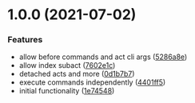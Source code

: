 # 1.0.0 (2021-07-02)


### Features

* allow before commands and act cli args ([5286a8e](https://github.com/nosebit/act/commit/5286a8eba001279eb0def98253618d1681d4f7b5))
* allow index subact ([7602e1c](https://github.com/nosebit/act/commit/7602e1c0b1fc81981ad11490561cdf0c7cfdf2d4))
* detached acts and more ([0d1b7b7](https://github.com/nosebit/act/commit/0d1b7b75f7a21e65bdbbc0afec059bc0e0734934))
* execute commands independently ([4401ff5](https://github.com/nosebit/act/commit/4401ff56e9ec4673d0d8a74229bcfc68b56d7f55))
* initial functionality ([1e74548](https://github.com/nosebit/act/commit/1e74548c8da67b2525dc30ab9cc81d5be1ddea10))
